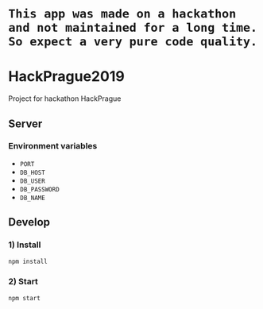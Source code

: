 
# `This app was made on a hackathon and not maintained for a long time. So expect a very pure code quality.`


# HackPrague2019
Project for hackathon HackPrague 

## Server
### Environment variables
- `PORT`
- `DB_HOST`
- `DB_USER`
- `DB_PASSWORD`
- `DB_NAME`


## Develop


### 1) Install

```bash
npm install
```

### 2) Start

```bash
npm start
```
